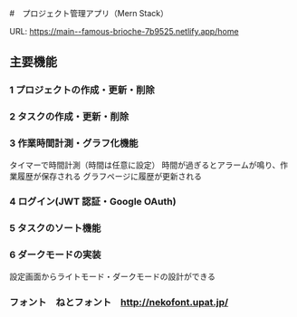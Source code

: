 #　プロジェクト管理アプリ（Mern Stack）

URL: https://main--famous-brioche-7b9525.netlify.app/home

## 主要機能

### 1 プロジェクトの作成・更新・削除

### 2 タスクの作成・更新・削除

### 3 作業時間計測・グラフ化機能

タイマーで時間計測（時間は任意に設定）
時間が過ぎるとアラームが鳴り、作業履歴が保存される
グラフページに履歴が更新される

### 4 ログイン(JWT 認証・Google OAuth)

### 5 タスクのソート機能

### 6 ダークモードの実装

設定画面からライトモード・ダークモードの設計ができる

### フォント　ねとフォント　http://nekofont.upat.jp/
